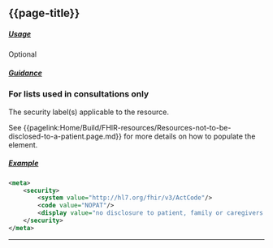 ## {{page-title}}

<h5><ins>Usage</ins></h5>

<span class="mro-circle optional" title="Optional"></span> Optional

<h5><ins>Guidance</ins></h5>

### For lists used in consultations only

The security label(s) applicable to the resource.

See {{pagelink:Home/Build/FHIR-resources/Resources-not-to-be-disclosed-to-a-patient.page.md}} for more details on how to populate the element.

<h5><ins>Example</ins></h5>

```xml
<meta>
    <security>
        <system value="http://hl7.org/fhir/v3/ActCode"/>
        <code value="NOPAT"/>
        <display value="no disclosure to patient, family or caregivers without attending provider's authorization"/>
    </security>
</meta>
```

---
